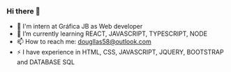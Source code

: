 ### Hi there 👋

- 🔭 I'm intern at Gráfica JB as Web developer
- 🌱 I’m currently learning REACT, JAVASCRIPT, TYPESCRIPT, NODE
- 📫 How to reach me: dougllas58@outlook.com
- ⚡ I have experience in HTML, CSS, JAVASCRIPT, JQUERY, BOOTSTRAP and DATABASE SQL
<link rel="stylesheet" href="https://pro.fontawesome.com/releases/v5.10.0/css/all.css" integrity="sha384-AYmEC3Yw5cVb3ZcuHtOA93w35dYTsvhLPVnYs9eStHfGJvOvKxVfELGroGkvsg+p" crossorigin="anonymous" />

<a href="https://www.linkedin.com/in/dougllas-souza-788589145/"><i class="fab fa-linkedin"></i></a>
